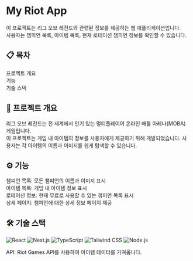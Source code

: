# My Riot App
이 프로젝트는 리그 오브 레전드와 관련된 정보를 제공하는 웹 애플리케이션입니다.   
사용자는 챔피언 목록, 아이템 목록, 현재 로테이션 챔피언 정보를 확인할 수 있습니다.

## 📋 목차
프로젝트 개요  
기능  
기술 스택  

## 📖 프로젝트 개요
리그 오브 레전드는 전 세계에서 인기 있는 멀티플레이어 온라인 배틀 아레나(MOBA) 게임입니다.   
이 프로젝트는 게임 내 아이템의 정보를 사용자에게 제공하기 위해 개발되었습니다. 사용자는 각 아이템의 이름과 이미지를 쉽게 탐색할 수 있습니다.

## ⚙️ 기능
챔피언 목록: 모든 챔피언의 이름과 이미지 표시  
아이템 목록: 게임 내 아이템 정보 표시  
로테이션 정보: 현재 무료로 사용할 수 있는 챔피언 목록 표시  
상세 페이지: 챔피언에 대한 상세 정보 페이지 제공  

## 🛠️ 기술 스택

![React](https://img.shields.io/badge/-React-61DAFB?style=flat-square&logo=react&logoColor=ffffff)
![Next.js](https://img.shields.io/badge/-Next.js-000000?style=flat-square&logo=next.js&logoColor=ffffff)
![TypeScript](https://img.shields.io/badge/-TypeScript-007ACC?style=flat-square&logo=typescript&logoColor=ffffff)
![Tailwind CSS](https://img.shields.io/badge/-Tailwind%20CSS-06B6D4?style=flat-square&logo=tailwind-css&logoColor=ffffff)
![Node.js](https://img.shields.io/badge/-Node.js-339933?style=flat-square&logo=node.js&logoColor=ffffff)

API: Riot Games API를 사용하여 아이템 데이터를 가져옵니다.

